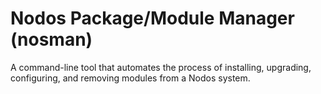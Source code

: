 # Nodos Package/Module Manager (nosman)
A command-line tool that automates the process of installing, upgrading, configuring, and removing modules from a Nodos system.